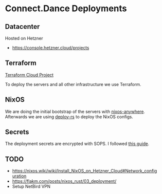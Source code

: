 # Connect.Dance Deployments

## Datacenter

Hosted on Hetzner
- https://console.hetzner.cloud/projects

## Terraform

[Terraform Cloud Project](https://app.terraform.io/app/Connect-Dance/workspaces/deployment)

To deploy the servers and all other infrastructure we use Terraform.

## NixOS

We are doing the initial bootstrap of the servers with [nixos-anywhere](https://github.com/numtide/nixos-anywhere).
Afterwards we are using [deploy-rs](https://github.com/serokell/deploy-rs) to deploy the NixOS configs.

## Secrets

The deployment secrets are encrypted with SOPS.
I followed [this guide](https://devops.datenkollektiv.de/using-sops-with-age-and-git-like-a-pro.html).

## TODO

- https://nixos.wiki/wiki/Install_NixOS_on_Hetzner_Cloud#Network_configuration
- https://flakm.com/posts/nixos_rust/03_deployment/
- Setup NetBird VPN
